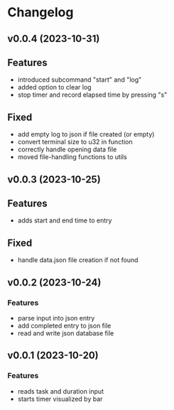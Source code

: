 # Changelog

## v0.0.4 (2023-10-31)

## Features
- introduced subcommand "start" and "log"
- added option to clear log
- stop timer and record elapsed time by pressing "s"

## Fixed
- add empty log to json if file created (or empty)
- convert terminal size to u32 in function
- correctly handle opening data file
- moved file-handling functions to utils


## v0.0.3 (2023-10-25)

## Features
- adds start and end time to entry

## Fixed
- handle data.json file creation if not found


## v0.0.2 (2023-10-24)

### Features
- parse input into json entry
- add completed entry to json file
- read and write json database file


## v0.0.1 (2023-10-20)

### Features
- reads task and duration input
- starts timer visualized by bar
